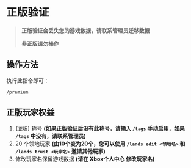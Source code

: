 # 正版验证

> **正版验证会丢失您的游戏数据，请联系管理员迁移数据**
>
> **非正版请勿操作**

## 操作方法

执行此指令即可：

```plain
/premium
```

## 正版玩家权益

1. `[正版]` 称号 **(如果正版验证后没有此称号，请输入 `/tags` 手动启用，如果 `/tags` 中没有，请联系管理员)**
2. 20 个领地玩家 **(由10个变为20个，您可以使用 `/lands edit <领地名>` 和 `/lands trust <玩家名>` 邀请其他玩家)**
3. 修改玩家名保留游戏数据 **(请在 Xbox个人中心 修改玩家名)**
